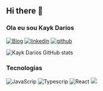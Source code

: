 ## Hi there 👋

### Ola eu sou Kayk Darios 

[![Blog](https://img.shields.io/badge/website-000000?style=for-the-badge&logo=About.me&logoColor=white)](https://portifolio-react-kayk-rios.netlify.app/)
[![linkedin](https://img.shields.io/badge/LinkedIn-0077B5?style=for-the-badge&logo=linkedin&logoColor=white)](https://www.linkedin.com/in/kayk-dario/)
[![github](https://img.shields.io/badge/GitHub-100000?style=for-the-badge&logo=github&logoColor=white)](https://github.com/Kayk-Rios )



![Kayk Darios GitHub stats](https://github-readme-stats.vercel.app/api?username=Kayk-rios&show_icons=true&theme=dark)

### Tecnologias

<div> 
<img src="https://img.shields.io/badge/TypeScript-007ACC?style=for-the-badge&logo=typescript&logoColor=white" alt="JavaScrip">
<img src="https://img.shields.io/badge/JavaScript-F7DF1E?style=for-the-badge&logo=javascript&logoColor=black" alt="Typescrip">
<img src="https://img.shields.io/badge/React-20232A?style=for-the-badge&logo=react&logoColor=61DAFB" alt="React">
<img src="https://img.shields.io/badge/Ionic-3880FF?style=for-the-badge&logo=ionic&logoColor=white">
</div>
